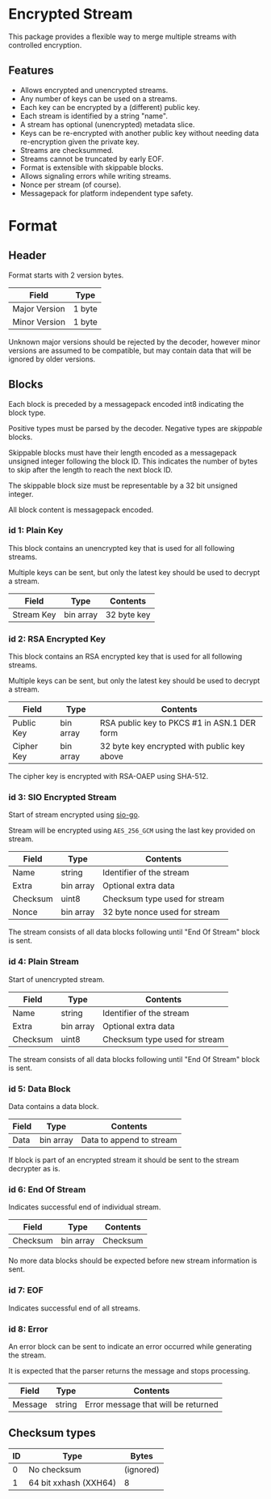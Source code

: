 # Encrypted Stream

This package provides a flexible way to merge multiple streams with controlled encryption.

## Features

* Allows encrypted and unencrypted streams.
* Any number of keys can be used on a streams.
* Each key can be encrypted by a (different) public key.
* Each stream is identified by a string "name".
* A stream has optional (unencrypted) metadata slice.
* Keys can be re-encrypted with another public key without needing data re-encryption given the private key.
* Streams are checksummed.
* Streams cannot be truncated by early EOF.
* Format is extensible with skippable blocks.
* Allows signaling errors while writing streams.
* Nonce per stream (of course).
* Messagepack for platform independent type safety.

# Format

## Header

Format starts with 2 version bytes.

| Field         | Type   |
|---------------|--------|
| Major Version | 1 byte |
| Minor Version | 1 byte |

Unknown major versions should be rejected by the decoder, 
however minor versions are assumed to be compatible, 
but may contain data that will be ignored by older versions.

## Blocks

Each block is preceded by a messagepack encoded int8 indicating the block type.

Positive types must be parsed by the decoder. Negative types are *skippable* blocks.

Skippable blocks must have their length encoded as a messagepack unsigned integer following the block ID.
This indicates the number of bytes to skip after the length to reach the next block ID.

The skippable block size must be representable by a 32 bit unsigned integer.

All block content is messagepack encoded.

### id 1: Plain Key

This block contains an unencrypted key that is used for all following streams.

Multiple keys can be sent, but only the latest key should be used to decrypt a stream. 

| Field         | Type      | Contents      |
|---------------|-----------|---------------|
| Stream Key    | bin array | 32 byte key   |

### id 2: RSA Encrypted Key

This block contains an RSA encrypted key that is used for all following streams.

Multiple keys can be sent, but only the latest key should be used to decrypt a stream.

| Field      | Type      | Contents                                    |
|------------|-----------|---------------------------------------------|
| Public Key | bin array | RSA public key to PKCS #1 in ASN.1 DER form |
| Cipher Key | bin array | 32 byte key encrypted with public key above |

The cipher key is encrypted with RSA-OAEP using SHA-512.


### id 3: SIO Encrypted Stream

Start of stream encrypted using [sio-go](github.com/secure-io/sio-go).

Stream will be encrypted using `AES_256_GCM` using the last key provided on stream.

| Field    | Type      | Contents                      |
|----------|-----------|-------------------------------|
| Name     | string    | Identifier of the stream      |
| Extra    | bin array | Optional extra data           |
| Checksum | uint8     | Checksum type used for stream |
| Nonce    | bin array | 32 byte nonce used for stream |

The stream consists of all data blocks following until "End Of Stream" block is sent.

### id 4: Plain Stream

Start of unencrypted stream.

| Field    | Type      | Contents                      |
|----------|-----------|-------------------------------|
| Name     | string    | Identifier of the stream      |
| Extra    | bin array | Optional extra data           |
| Checksum | uint8     | Checksum type used for stream |

The stream consists of all data blocks following until "End Of Stream" block is sent.

### id 5: Data Block

Data contains a data block.

| Field | Type      | Contents                 |
|-------|-----------|--------------------------|
| Data  | bin array | Data to append to stream |

If block is part of an encrypted stream it should be sent to the stream decrypter as is.

### id 6: End Of Stream

Indicates successful end of individual stream. 

| Field         | Type      | Contents  |
|---------------|-----------|-----------|
| Checksum      | bin array | Checksum  |

No more data blocks should be expected before new stream information is sent.

### id 7: EOF

Indicates successful end of all streams.

### id 8: Error

An error block can be sent to indicate an error occurred while generating the stream.

It is expected that the parser returns the message and stops processing.

| Field   | Type   | Contents                            |
|---------|--------|-------------------------------------|
| Message | string | Error message that will be returned |

## Checksum types

| ID  | Type                  | Bytes     |
|-----|-----------------------|-----------|
| 0   | No checksum           | (ignored) | 
| 1   | 64 bit xxhash (XXH64) | 8         | 